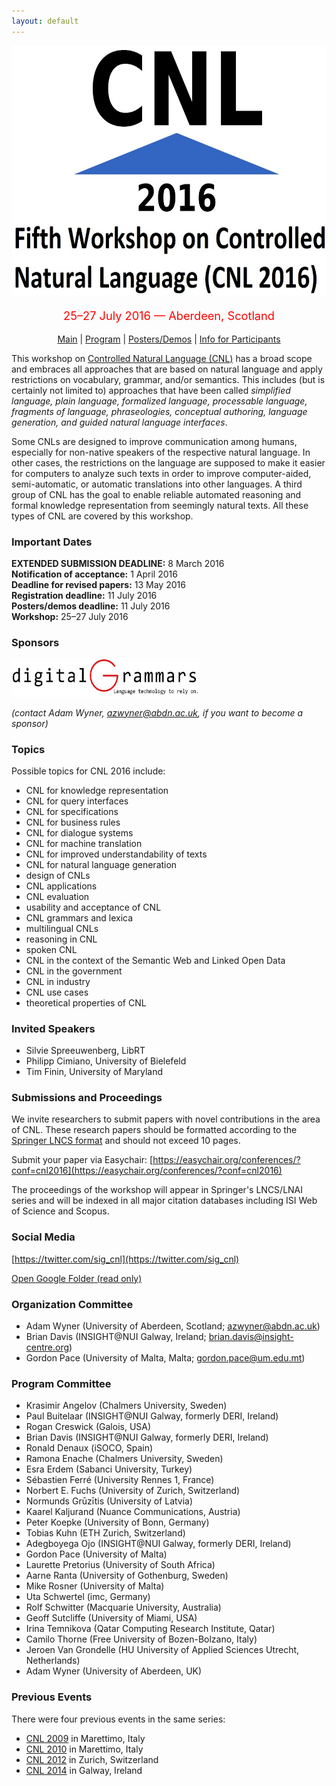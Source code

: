 ```yaml
---
layout: default
---
```

<p align="middle">
<img src="logo3.jpg" width="600" height="400"/>
</p>
<p align="middle" style="color:red; font-size:130%">25–27 July 2016 — Aberdeen, Scotland</p>
<p class="tabs" align="middle">
<a href="cnl2016.html">Main</a> | <a href="program.html">Program</a> | <a href="pd.html">Posters/Demos</a> | <a href="info.html">Info for Participants</a> 
</p>

This workshop on [Controlled Natural Language (CNL)](index.html) has a broad
scope and embraces all approaches that are based on natural language and apply
restrictions on vocabulary, grammar, and/or semantics. This includes (but is
certainly not limited to) approaches that have been called _simplified language,
plain language, formalized language, processable language, fragments of
language, phraseologies, conceptual authoring, language generation, and guided
natural language interfaces_.

Some CNLs are designed to improve communication among humans, especially for
non-native speakers of the respective natural language. In other cases, the
restrictions on the language are supposed to make it easier for computers to
analyze such texts in order to improve computer-aided, semi-automatic, or
automatic translations into other languages. A third group of CNL has the goal
to enable reliable automated reasoning and formal knowledge representation from
seemingly natural texts. All these types of CNL are covered by this workshop.

### Important Dates

**EXTENDED SUBMISSION DEADLINE:** 8 March 2016  
**Notification of acceptance:** 1 April 2016  
**Deadline for revised papers:** 13 May 2016  
**Registration deadline:** 11 July 2016  
**Posters/demos deadline:** 11 July 2016  
**Workshop:** 25–27 July 2016

### Sponsors
<a href="http://www.digitalgrammars.com/"><img src="dg.jpg" width="300" height="60" alt="Digital Grammars"/></a>

_(contact Adam Wyner, azwyner@abdn.ac.uk, if you want to become a sponsor)_

### Topics

Possible topics for CNL 2016 include:

- CNL for knowledge representation
- CNL for query interfaces
- CNL for specifications
- CNL for business rules
- CNL for dialogue systems
- CNL for machine translation
- CNL for improved understandability of texts
- CNL for natural language generation
- design of CNLs
- CNL applications
- CNL evaluation
- usability and acceptance of CNL
- CNL grammars and lexica
- multilingual CNLs
- reasoning in CNL
- spoken CNL
- CNL in the context of the Semantic Web and Linked Open Data
- CNL in the government
- CNL in industry
- CNL use cases
- theoretical properties of CNL

### Invited Speakers

- Silvie Spreeuwenberg, LibRT
- Philipp Cimiano, University of Bielefeld
- Tim Finin, University of Maryland

### Submissions and Proceedings

We invite researchers to submit papers with novel contributions in the area of CNL. These research papers should be formatted according to the [Springer LNCS format](https://www.springer.com/computer/lncs?SGWID=0-164-6-793341-0) and should not exceed 10 pages.

Submit your paper via Easychair:  [https://easychair.org/conferences/?conf=cnl2016](https://easychair.org/conferences/?conf=cnl2016)

The proceedings of the workshop will appear in Springer's LNCS/LNAI series and will be indexed in all major citation databases including ISI Web of Science and Scopus.

### Social Media

[https://twitter.com/sig_cnl](https://twitter.com/sig_cnl)

[Open Google Folder (read only)](https://drive.google.com/folderview?id=0Bx9w-S4aWKt3azIxRnJkS3V2WDg&usp=sharing)

### Organization Committee

- Adam Wyner (University of Aberdeen, Scotland; azwyner@abdn.ac.uk)
- Brian Davis (INSIGHT@NUI Galway, Ireland; brian.davis@insight-centre.org)
- Gordon Pace (University of Malta, Malta; gordon.pace@um.edu.mt)

### Program Committee

<ul>
<li>Krasimir Angelov (Chalmers University, Sweden)</li>
<li>Paul Buitelaar (INSIGHT@NUI Galway, formerly DERI, Ireland)</li>
<li>Rogan Creswick (Galois, USA)</li>
<li>Brian Davis (INSIGHT@NUI Galway, formerly DERI, Ireland)</li>
<li>Ronald Denaux (iSOCO, Spain)</li>
<li>Ramona Enache (Chalmers University, Sweden)</li>
<li>Esra Erdem (Sabanci University, Turkey)</li>
<li>S&eacute;bastien Ferr&eacute; (University Rennes 1, France)</li>
<li>Norbert E. Fuchs (University of Zurich, Switzerland)</li>
<li>Normunds Gr&#363;z&#299;tis (University of Latvia)</li>
<li>Kaarel Kaljurand (Nuance Communications, Austria)</li>
<li>Peter Koepke (University of Bonn, Germany)</li>
<li>Tobias Kuhn (ETH Zurich, Switzerland)</li>
<li>Adegboyega Ojo (INSIGHT@NUI Galway, formerly DERI, Ireland)</li>
<li>Gordon Pace (University of Malta)</li>
<li>Laurette Pretorius (University of South Africa)</li>
<li>Aarne Ranta (University of Gothenburg, Sweden)</li>
<li>Mike Rosner (University of Malta)</li>
<li>Uta Schwertel (imc, Germany)</li>
<li>Rolf Schwitter (Macquarie University, Australia)</li>
<li>Geoff Sutcliffe (University of Miami, USA)</li>
<li>Irina Temnikova (Qatar Computing Research Institute, Qatar)</li>
<li>Camilo Thorne (Free University of Bozen-Bolzano, Italy)</li>
<li>Jeroen Van Grondelle (HU University of Applied Sciences Utrecht, Netherlands)</li>
<li>Adam Wyner (University of Aberdeen, UK)</li>
</ul>

### Previous Events

There were four previous events in the same series:

- [CNL 2009](http://attempto.ifi.uzh.ch/site/cnl2009/) in Marettimo, Italy
- [CNL 2010](http://staff.um.edu.mt/mros1/cnl2010/index.html) in Marettimo, Italy
- [CNL 2012](http://attempto.ifi.uzh.ch/site/cnl2012/) in Zurich, Switzerland
- [CNL 2014](http://attempto.ifi.uzh.ch/site/cnl2014/) in Galway, Ireland
